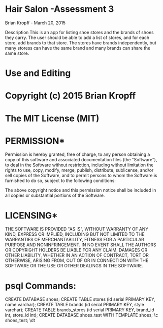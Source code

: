 # Hair Salon -Assessment 3
Brian Kropff - March 20, 2015

Description This is an app for listing shoe stores and the brands of shoes they carry. The user should be able to add a list of stores, and for each store, add brands to that store. The stores have brands independently, but many storess can have the same brand and many brands can share the same store.

# Use and Editing

# Copyright (c) 2015 Brian Kropff

# The MIT License (MIT)

# PERMISSION*
Permission is hereby granted, free of charge, to any person obtaining a copy of this software and associated documentation files (the "Software"), to deal in the Software without restriction, including without limitation the rights to use, copy, modify, merge, publish, distribute, sublicense, and/or sell copies of the Software, and to permit persons to whom the Software is furnished to do so, subject to the following conditions:

The above copyright notice and this permission notice shall be included in all copies or substantial portions of the Software.

# LICENSING*
THE SOFTWARE IS PROVIDED "AS IS", WITHOUT WARRANTY OF ANY KIND, EXPRESS OR IMPLIED, INCLUDING BUT NOT LIMITED TO THE WARRANTIES OF MERCHANTABILITY, FITNESS FOR A PARTICULAR PURPOSE AND NONINFRINGEMENT. IN NO EVENT SHALL THE AUTHORS OR COPYRIGHT HOLDERS BE LIABLE FOR ANY CLAIM, DAMAGES OR OTHER LIABILITY, WHETHER IN AN ACTION OF CONTRACT, TORT OR OTHERWISE, ARISING FROM, OUT OF OR IN CONNECTION WITH THE SOFTWARE OR THE USE OR OTHER DEALINGS IN THE SOFTWARE.

# psql Commands:
CREATE DATABASE shoes;
CREATE TABLE stores (id serial PRIMARY KEY, name varchar);
CREATE TABLE brands (id serial PRIMARY KEY, style varchar);
CREATE TABLE brands_stores (id serial PRIMARY KEY, brand_id int, store_id int);
CREATE DATABASE shoes_test WITH TEMPLATE shoes;
\c shoes_test;
\dt
